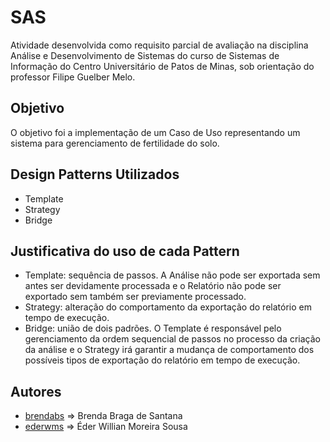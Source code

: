 # SAS

Atividade desenvolvida como requisito parcial de avaliação na disciplina Análise e Desenvolvimento de Sistemas do curso de Sistemas de Informação do Centro Universitário de Patos de Minas, sob orientação do professor Filipe Guelber Melo.

## Objetivo

O objetivo foi a implementação de um Caso de Uso representando um sistema para gerenciamento de fertilidade do solo.

## Design Patterns Utilizados

* Template
* Strategy
* Bridge

## Justificativa do uso de cada Pattern

* Template: sequência de passos. A Análise não pode ser exportada sem antes ser devidamente processada e o Relatório não pode ser exportado sem também ser previamente processado.
* Strategy: alteração do comportamento da exportação do relatório em tempo de execução.
* Bridge: união de dois padrões. O Template é responsável pelo gerenciamento da ordem sequencial de passos no processo da criação da análise e o Strategy irá garantir a mudança de comportamento dos possíveis tipos de exportação do relatório em tempo de execução.

## Autores

* [brendabs](https://github.com/brendabs) => Brenda Braga de Santana
* [ederwms](https://github.com/ederwms) => Éder Willian Moreira Sousa
